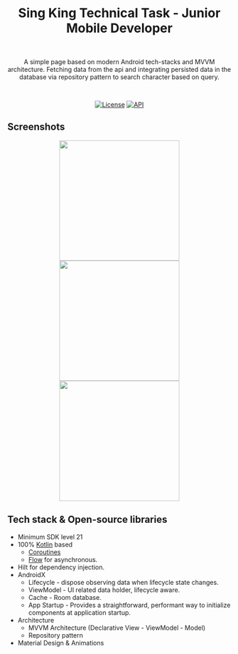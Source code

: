 <h1 align="center">Sing King Technical Task - Junior Mobile Developer</h1></br>
<p align="center">  
A simple page based on modern Android tech-stacks and MVVM architecture. Fetching data from the api and integrating persisted data in the database via repository pattern to search character based on query.
</p>
</br>
<p align="center">
  <a href="https://opensource.org/licenses/Apache-2.0"><img alt="License" src="https://img.shields.io/badge/License-Apache%202.0-blue.svg"/></a>
  <a href="https://android-arsenal.com/api?level=21"><img alt="API" src="https://img.shields.io/badge/API-21%2B-brightgreen.svg?style=flat"/></a>
</p>

## Screenshots

<p align="center">
<img src="https://i.postimg.cc/vMvSQ9rT/app-mockup-ios-screenshot-1-default-6-5-inch-1.png" width="270"/>
<img src="https://i.postimg.cc/mTNCy4gx/app-mockup-ios-screenshot-1-default-6-5-inch-3.png" width="270"/>
</br>
<img src="https://i.postimg.cc/2CBXkVGQ/app-mockup-ios-screenshot-1-default-6-5-inch-2.png" width="270"/>
</p>

## Tech stack & Open-source libraries

- Minimum SDK level 21
- 100% [Kotlin](https://kotlinlang.org/) based
  + [Coroutines](https://github.com/Kotlin/kotlinx.coroutines)
  + [Flow](https://kotlin.github.io/kotlinx.coroutines/kotlinx-coroutines-core/kotlinx.coroutines.flow/)
  for asynchronous.
- Hilt for dependency injection.
- AndroidX
    - Lifecycle - dispose observing data when lifecycle state changes.
    - ViewModel - UI related data holder, lifecycle aware.
    - Cache - Room database.
    - App Startup - Provides a straightforward, performant way to initialize components at
      application startup.
- Architecture
    - MVVM Architecture (Declarative View - ViewModel - Model)
    - Repository pattern
- Material Design & Animations